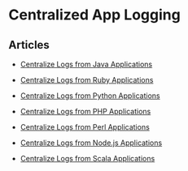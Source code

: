 Centralized App Logging
=======================


Articles
--------

-   [Centralize Logs from Java Applications](/v0.12/articles/java)


-   [Centralize Logs from Ruby Applications](/v0.12/articles/ruby)


-   [Centralize Logs from Python Applications](/v0.12/articles/python)


-   [Centralize Logs from PHP Applications](/v0.12/articles/php)


-   [Centralize Logs from Perl Applications](/v0.12/articles/perl)


-   [Centralize Logs from Node.js Applications](/v0.12/articles/nodejs)


-   [Centralize Logs from Scala Applications](/v0.12/articles/scala)
